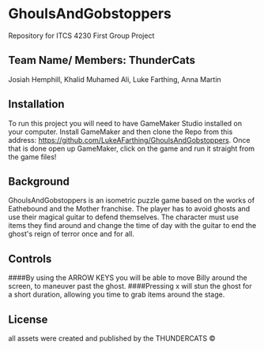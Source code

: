 # GhoulsAndGobstoppers
Repository for ITCS 4230 First Group Project
## Team Name/ Members: ThunderCats
Josiah Hemphill, Khalid Muhamed Ali, Luke Farthing, Anna Martin
## Installation
To run this project you will need to have GameMaker Studio installed on your computer. Install GameMaker and then clone the Repo from this address: https://github.com/LukeAFarthing/GhoulsAndGobstoppers. Once that is done open up GameMaker, click on the game and run it straight from the game files!
## Background
GhoulsAndGobstoppers is an isometric puzzle game based on the works of Eathebound and the Mother franchise. The player has to avoid ghosts and use their magical guitar to defend themselves. The character must use items they find around and change the time of day with the guitar to end the ghost's reign of terror once and for all.
## Controls
####By using the ARROW KEYS you will be able to move Billy around the screen, to maneuver past the ghost.
####Pressing x will stun the ghost for a short duration, allowing you time to grab items around the stage.
## License 
all assets were created and published by the THUNDERCATS &copy;




